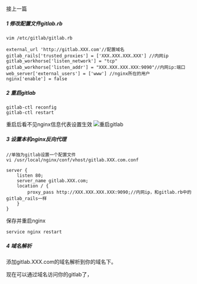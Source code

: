 接上一篇

##### 1 修改配置文件gitlab.rb

```
vim /etc/gitlab/gitlab.rb

external_url 'http://gitlab.XXX.com'//配置域名
gitlab_rails['trusted_proxies'] = ['XXX.XXX.XXX.XXX'] //内网ip
gitlab_workhorse['listen_network'] = "tcp"
gitlab_workhorse['listen_addr'] = "XXX.XXX.XXX.XXX:9090"//内网ip:端口
web_server['external_users'] = ['www'] //nginx所在的用户
nginx['enable'] = false
```
##### 2 重启gitlab
```
gitlab-ctl reconfig
gitlab-ctl restart
```
重启后看不见nginx信息代表设置生效
![重启gitlab](https://upload-images.jianshu.io/upload_images/2825702-6945d3f8b1cd638c.png?imageMogr2/auto-orient/strip%7CimageView2/2/w/1240)

##### 3 设置本机nginx反向代理
```
//单独为gitlab设置一个配置文件
vi /usr/local/nginx/conf/vhost/gitlab.XXX.com.conf

server {
    listen 80;
    server_name gitlab.XXX.com;
    location / {
        proxy_pass http://XXX.XXX.XXX.XXX:9090;//内网ip，和gitlab.rb中的gitlab_rails一样
    }
}
```
保存并重启nginx
```
service nginx restart
```
##### 4 域名解析

添加gitlab.XXX.com的域名解析到你的域名下。

现在可以通过域名访问你的gitlab了，
